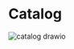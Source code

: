 # Catalog
![catalog drawio](https://github.com/VikashChauhan51/catalog/assets/14816038/2e52b0db-1f63-4db8-92c5-de14a1b9e0f9)
